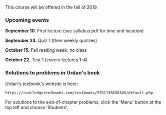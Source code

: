 

This course will be offered in the fall of 2019.


### Upcoming events

**September 10.**  First lecture (see syllabus.pdf for time and location)

**September 24.**  Quiz 1 (then weekly quizzes)

**October 15.** Fall reading week; no class

**October 22.**  Test 1 (covers lectures 1-4)


### Solutions to problems in Urdan's book

Urdan's textbook's website is here:

    https://routledgetextbooks.com/textbooks/9781138838345/default.php

For solutions to the end-of-chapter problems, click the 'Menu' button at the top left and choose 'Students'.
